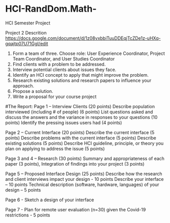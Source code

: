 # HCI-RandDom.Math-
HCI Semester Project

Project 2 Descrition https://docs.google.com/document/d/1z08vxbbiTuuDDEqjTcZDe1z-uHXq-gqajtp07U71GgI/edit

1. Form a team of three. Choose role: User Experience Coordinator, Project Team Coordinator, and User Studies Coordinator
2. Find clients with a problem to be addressed.
3. Interview potential clients about issues they face.
4. Identify an HCI concept to apply that might improve the problem.
5. Research existing solutions and research papers to influence your approach.
6. Propose a solution.
7. Write a proposal for your course project 

#The Report:
Page 1 – Interview Clients (20 points)
Describe population interviewed (including # of people) (6 points) 
List questions asked and discuss the answers and the variance in responses to your questions (10 points)
Identify the pressing issues users had (4 points)
							
Page 2 – Current Interface (20 points)
Describe the current interface (5 points)
Describe problems with the current interface (5 points)
Describe existing solutions (5 points)
Describe HCI guideline, principle, or theory you plan on applying to address the issue (5 points)

Page 3 and 4 – Research (30 points)
Summary and appropriateness of each paper (3 points), Integration of findings into your project (3 points)

Page 5 – Proposed Interface Design (25 points)
Describe how the research and client interviews impact your design - 10 points
Describe your interface – 10 points
Technical description (software, hardware, languages) of your design – 5 points

Page 6 - Sketch a design of your interface

Page 7 - Plan for remote user evaluation (n=30) given the Covid-19 restrictions - 5 points
